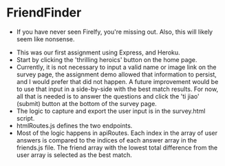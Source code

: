 # FriendFinder

* If you have never seen Firelfy, you're missing out.  Also, this will likely seem like nonsense.

- This was our first assignment using Express, and Heroku. 
- Start by clicking the 'thrilling heroics' button on the home page. 
- Currently, it is not necessary to input a valid name or image link on the survey page, the assignment demo allowed that information to persist, and I would prefer that did not happen.  A future improvement would be to use that input in a side-by-side with the best match results.  For now, all that is needed is to answer the questions and click the 'ti jiao' (submit) button at the bottom of the survey page.
- The logic to capture and export the user input is in the survey.html script.
- htmlRoutes.js defines the two endpoints.
- Most of the logic happens in apiRoutes.  Each index in the array of user answers is compared to the indices of each answer array in the friends.js file. The friend array with the lowest total difference from the user array is selected as the best match.